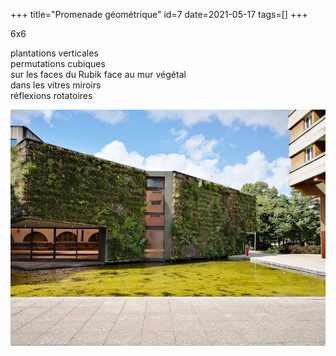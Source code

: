 +++
title="Promenade géométrique"
id=7
date=2021-05-17
tags=[]
+++

6x6

plantations verticales  
permutations cubiques  
sur les faces du Rubik
face au mur végétal  
dans les vitres miroirs  
réflexions rotatoires

![esplanade Charles de Gaulle](meditationsCubiques.jpg)
